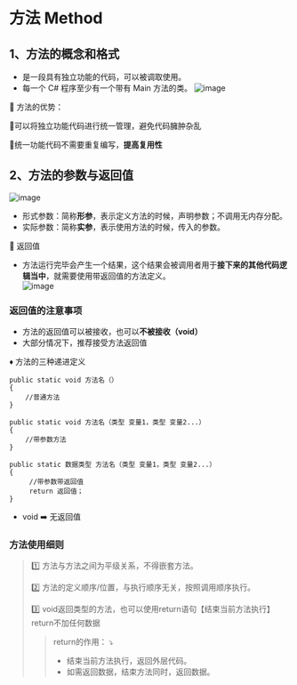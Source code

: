 # 方法 Method   
## 1、方法的概念和格式
- 是一段具有独立功能的代码，可以被调取使用。
- 每一个 C# 程序至少有一个带有 Main 方法的类。
![image](https://github.com/vlvvh/C-sharp-learn/assets/160467935/1389fd51-34d5-44f8-834e-3836cb153065)

:large_orange_diamond: 方法的优势：

:small_orange_diamond:可以将独立功能代码进行统一管理，避免代码臃肿杂乱   

:small_orange_diamond:统一功能代码不需要重复编写，**提高复用性**    


## 2、方法的参数与返回值   
 ![image](https://github.com/vlvvh/C-sharp-learn/assets/160467935/3875efac-4d6e-4098-9ddd-109f498a6bb0)
- 形式参数：简称**形参**，表示定义方法的时候，声明参数；不调用无内存分配。
- 实际参数：简称**实参**，表示使用方法的时候，传入的参数。

:red_circle: 返回值   
- 方法运行完毕会产生一个结果，这个结果会被调用者用于**接下来的其他代码逻辑当中**，就需要使用带返回值的方法定义。   
![image](https://github.com/vlvvh/C-sharp-learn/assets/160467935/a7af47c7-b45a-4756-ae3b-da0fc3abe313)      
### 返回值的注意事项    
- 方法的返回值可以被接收，也可以**不被接收（void）**
- 大部分情况下，推荐接受方法返回值

:diamonds: 方法的三种递进定义    
~~~
public static void 方法名（）
{
    //普通方法
}
~~~
~~~
public static void 方法名（类型 变量1，类型 变量2...）
{
    //带参数方法
}
~~~
~~~
public static 数据类型 方法名（类型 变量1，类型 变量2...）
{
     //带参数带返回值
     return 返回值；
}
~~~
- void :arrow_right: 无返回值

### 方法使用细则
> 1️⃣ 方法与方法之间为平级关系，不得嵌套方法。
> 
> 2️⃣ 方法的定义顺序/位置，与执行顺序无关，按照调用顺序执行。
> 
> 3️⃣ void返回类型的方法，也可以使用return语句【结束当前方法执行】return不加任何数据
>> return的作用： :arrow_heading_down: 
>> - 结束当前方法执行，返回外层代码。
>> - 如需返回数据，结束方法同时，返回数据。

